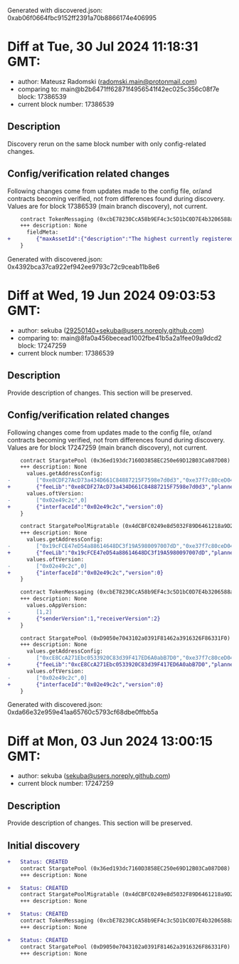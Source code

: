 Generated with discovered.json: 0xab06f0664fbc9152ff2391a70b8866174e406995

# Diff at Tue, 30 Jul 2024 11:18:31 GMT:

- author: Mateusz Radomski (<radomski.main@protonmail.com>)
- comparing to: main@b2b6471ff62871f4956541f42ec025c356c08f7e block: 17386539
- current block number: 17386539

## Description

Discovery rerun on the same block number with only config-related changes.

## Config/verification related changes

Following changes come from updates made to the config file,
or/and contracts becoming verified, not from differences found during
discovery. Values are for block 17386539 (main branch discovery), not current.

```diff
    contract TokenMessaging (0xcbE78230CcA58b9EF4c3c5D1bC0D7E4b3206588a) {
    +++ description: None
      fieldMeta:
+        {"maxAssetId":{"description":"The highest currently registered assetID"}}
    }
```

Generated with discovered.json: 0x4392bca37ca922ef942ee9793c72c9ceab11b8e6

# Diff at Wed, 19 Jun 2024 09:03:53 GMT:

- author: sekuba (<29250140+sekuba@users.noreply.github.com>)
- comparing to: main@8fa0a456becead1002fbe41b5a2a1fee09a9dcd2 block: 17247259
- current block number: 17386539

## Description

Provide description of changes. This section will be preserved.

## Config/verification related changes

Following changes come from updates made to the config file,
or/and contracts becoming verified, not from differences found during
discovery. Values are for block 17247259 (main branch discovery), not current.

```diff
    contract StargatePool (0x36ed193dc7160D3858EC250e69D12B03Ca087D08) {
    +++ description: None
      values.getAddressConfig:
-        ["0xe8CDF27AcD73a434D661C84887215F7598e7d0d3","0xe37f7c80ceD04c4F243C0Fd04A5510D663CB88b5","0x3da4f8E456AC648c489c286B99Ca37B666be7C4C","0xcbE78230CcA58b9EF4c3c5D1bC0D7E4b3206588a","0xA45B5130f36CDcA45667738e2a258AB09f4A5f7F","0x0000000000000000000000000000000000000000"]
+        {"feeLib":"0xe8CDF27AcD73a434D661C84887215F7598e7d0d3","planner":"0xe37f7c80ceD04c4F243C0Fd04A5510D663CB88b5","treasurer":"0x3da4f8E456AC648c489c286B99Ca37B666be7C4C","tokenMessaging":"0xcbE78230CcA58b9EF4c3c5D1bC0D7E4b3206588a","creditMessaging":"0xA45B5130f36CDcA45667738e2a258AB09f4A5f7F","lzToken":"0x0000000000000000000000000000000000000000"}
      values.oftVersion:
-        ["0x02e49c2c",0]
+        {"interfaceId":"0x02e49c2c","version":0}
    }
```

```diff
    contract StargatePoolMigratable (0x4dCBFC0249e8d5032F89D6461218a9D2eFff5125) {
    +++ description: None
      values.getAddressConfig:
-        ["0x19cFCE47eD54a88614648DC3f19A5980097007dD","0xe37f7c80ceD04c4F243C0Fd04A5510D663CB88b5","0x3da4f8E456AC648c489c286B99Ca37B666be7C4C","0xcbE78230CcA58b9EF4c3c5D1bC0D7E4b3206588a","0xA45B5130f36CDcA45667738e2a258AB09f4A5f7F","0x0000000000000000000000000000000000000000"]
+        {"feeLib":"0x19cFCE47eD54a88614648DC3f19A5980097007dD","planner":"0xe37f7c80ceD04c4F243C0Fd04A5510D663CB88b5","treasurer":"0x3da4f8E456AC648c489c286B99Ca37B666be7C4C","tokenMessaging":"0xcbE78230CcA58b9EF4c3c5D1bC0D7E4b3206588a","creditMessaging":"0xA45B5130f36CDcA45667738e2a258AB09f4A5f7F","lzToken":"0x0000000000000000000000000000000000000000"}
      values.oftVersion:
-        ["0x02e49c2c",0]
+        {"interfaceId":"0x02e49c2c","version":0}
    }
```

```diff
    contract TokenMessaging (0xcbE78230CcA58b9EF4c3c5D1bC0D7E4b3206588a) {
    +++ description: None
      values.oAppVersion:
-        [1,2]
+        {"senderVersion":1,"receiverVersion":2}
    }
```

```diff
    contract StargatePool (0xD9050e7043102a0391F81462a3916326F86331F0) {
    +++ description: None
      values.getAddressConfig:
-        ["0xcE8CcA271Ebc0533920C83d39F417ED6A0abB7D0","0xe37f7c80ceD04c4F243C0Fd04A5510D663CB88b5","0x3da4f8E456AC648c489c286B99Ca37B666be7C4C","0xcbE78230CcA58b9EF4c3c5D1bC0D7E4b3206588a","0xA45B5130f36CDcA45667738e2a258AB09f4A5f7F","0x0000000000000000000000000000000000000000"]
+        {"feeLib":"0xcE8CcA271Ebc0533920C83d39F417ED6A0abB7D0","planner":"0xe37f7c80ceD04c4F243C0Fd04A5510D663CB88b5","treasurer":"0x3da4f8E456AC648c489c286B99Ca37B666be7C4C","tokenMessaging":"0xcbE78230CcA58b9EF4c3c5D1bC0D7E4b3206588a","creditMessaging":"0xA45B5130f36CDcA45667738e2a258AB09f4A5f7F","lzToken":"0x0000000000000000000000000000000000000000"}
      values.oftVersion:
-        ["0x02e49c2c",0]
+        {"interfaceId":"0x02e49c2c","version":0}
    }
```

Generated with discovered.json: 0xda66e32e959e41aa65760c5793cf68dbe0ffbb5a

# Diff at Mon, 03 Jun 2024 13:00:15 GMT:

- author: sekuba (<sekuba@users.noreply.github.com>)
- current block number: 17247259

## Description

Provide description of changes. This section will be preserved.

## Initial discovery

```diff
+   Status: CREATED
    contract StargatePool (0x36ed193dc7160D3858EC250e69D12B03Ca087D08)
    +++ description: None
```

```diff
+   Status: CREATED
    contract StargatePoolMigratable (0x4dCBFC0249e8d5032F89D6461218a9D2eFff5125)
    +++ description: None
```

```diff
+   Status: CREATED
    contract TokenMessaging (0xcbE78230CcA58b9EF4c3c5D1bC0D7E4b3206588a)
    +++ description: None
```

```diff
+   Status: CREATED
    contract StargatePool (0xD9050e7043102a0391F81462a3916326F86331F0)
    +++ description: None
```
